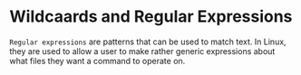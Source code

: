 # **Wildcaards and Regular Expressions**

`Regular expressions` are patterns that can be used to match text. In Linux, they are 
used to allow a user to make rather generic expressions about what files they want a 
command to operate on.

